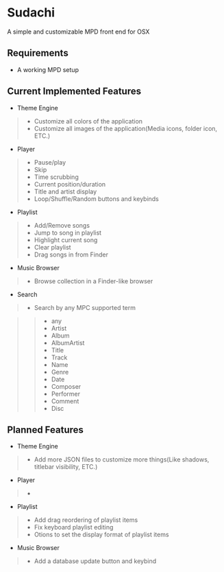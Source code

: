 # Sudachi
A simple and customizable MPD front end for OSX

## Requirements
* A working MPD setup

## Current Implemented Features
* Theme Engine

> * Customize all colors of the application
> * Customize all images of the application(Media icons, folder icon, ETC.)

* Player

> * Pause/play
> * Skip
> * Time scrubbing
> * Current position/duration
> * Title and artist display
> * Loop/Shuffle/Random buttons and keybinds

* Playlist

> * Add/Remove songs
> * Jump to song in playlist
> * Highlight current song
> * Clear playlist
> * Drag songs in from Finder

* Music Browser

> * Browse collection in a Finder-like browser

* Search

> * Search by any MPC supported term

> > * any
> > * Artist
> > * Album
> > * AlbumArtist
> > * Title
> > * Track
> > * Name
> > * Genre
> > * Date
> > * Composer
> > * Performer
> > * Comment
> > * Disc

## Planned Features
* Theme Engine

> * Add more JSON files to customize more things(Like shadows, titlebar visibility, ETC.)

* Player

> * 

* Playlist

> * Add drag reordering of playlist items
> * Fix keyboard playlist editing
> * Otions to set the display format of playlist items

* Music Browser

> * Add a database update button and keybind